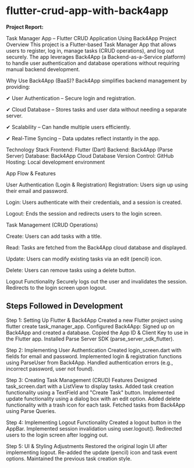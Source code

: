 # flutter-crud-app-with-back4app

__Project Report:__ 

Task Manager App – Flutter CRUD Application Using Back4App Project Overview This project is a Flutter-based Task Manager App that allows users to register, log in, manage tasks (CRUD operations), and log out securely. The app leverages Back4App (a Backend-as-a-Service platform) to handle user authentication and database operations without requiring manual backend development.

Why Use Back4App (BaaS)? Back4App simplifies backend management by providing: 

✔ User Authentication – Secure login and registration. 

✔ Cloud Database – Stores tasks and user data without needing a separate server. 

✔ Scalability – Can handle multiple users efficiently. 

✔ Real-Time Syncing – Data updates reflect instantly in the app.

Technology Stack Frontend: Flutter (Dart) Backend: Back4App (Parse Server) Database: Back4App Cloud Database Version Control: GitHub Hosting: Local development environment

App Flow & Features

User Authentication (Login & Registration) Registration: Users sign up using their email and password. 

Login: Users authenticate with their credentials, and a session is created. 

Logout: Ends the session and redirects users to the login screen.

Task Management (CRUD Operations) 

Create: Users can add tasks with a title. 

Read: Tasks are fetched from the Back4App cloud database and displayed. 

Update: Users can modify existing tasks via an edit (pencil) icon. 

Delete: Users can remove tasks using a delete button.


Logout Functionality Securely logs out the user and invalidates the session. Redirects to the login screen upon logout.

## Steps Followed in Development 

Step 1: 
Setting Up Flutter & Back4App Created a new Flutter project using flutter create task_manager_app. Configured Back4App: Signed up on Back4App and created a database. Copied the App ID & Client Key to use in the Flutter app. Installed Parse Server SDK (parse_server_sdk_flutter). 

Step 2: Implementing User Authentication Created login_screen.dart with fields for email and password. Implemented login & registration functions using ParseUser from Back4App. Handled authentication errors (e.g., incorrect password, user not found). 

Step 3: Creating Task Management (CRUD) Features Designed task_screen.dart with a ListView to display tasks. Added task creation functionality using a TextField and "Create Task" button. Implemented update functionality using a dialog box with an edit option. Added delete functionality with a trash icon for each task. Fetched tasks from Back4App using Parse Queries. 

Step 4: Implementing Logout Functionality Created a logout button in the AppBar. Implemented session invalidation using user.logout(). Redirected users to the login screen after logging out. 

Step 5: UI & Styling Adjustments Restored the original login UI after implementing logout. Re-added the update (pencil) icon and task event options. Maintained the previous task creation style.
